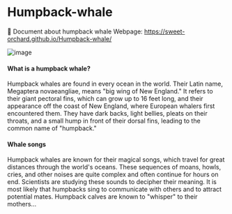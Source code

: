 # Humpback-whale
🐋 Document about humpback whale 
Webpage: https://sweet-orchard.github.io/Humpback-whale/

![image](https://github.com/sweet-orchard/Humpback-whale/assets/146839131/5d9e2f93-df7e-4a59-a8d1-d02354286dd3)

<h4>What is a humpback whale?</h4>
Humpback whales are found in every ocean in the world. Their Latin name, Megaptera novaeangliae, means "big wing of New England." It refers to their giant pectoral fins, which can grow up to 16 feet long, and their appearance off the coast of New England, where European whalers first encountered them. They have dark backs, light bellies, pleats on their throats, and a small hump in front of their dorsal fins, leading to the common name of "humpback."

<h4>Whale songs</h4>
Humpback whales are known for their magical songs, which travel for great distances through the world's oceans. These sequences of moans, howls, cries, and other noises are quite complex and often continue for hours on end. Scientists are studying these sounds to decipher their meaning. It is most likely that humpbacks sing to communicate with others and to attract potential mates. Humpback calves are known to "whisper" to their mothers...
